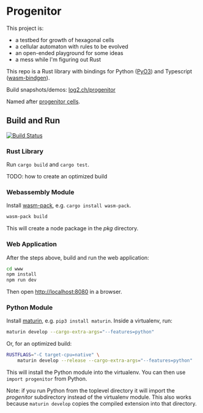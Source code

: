 # Progenitor

This project is:

* a testbed for growth of hexagonal cells
* a cellular automaton with rules to be evolved
* an open-ended playground for some ideas
* a mess while I'm figuring out Rust

This repo is a Rust library with bindings for Python ([PyO3](https://pyo3.rs)) and Typescript ([wasm-bindgen](https://rustwasm.github.io/docs/wasm-bindgen/)).

Build snapshots/demos: [log2.ch/progenitor](https://log2.ch/progenitor/)

Named after [progenitor cells](https://en.wikipedia.org/wiki/Progenitor_cell).

## Build and Run

[![Build Status](https://travis-ci.org/martinxyz/progenitor.svg?branch=master)](https://travis-ci.org/martinxyz/progenitor)

### Rust Library

Run `cargo build` and `cargo test`.

TODO: how to create an optimized build

### Webassembly Module

Install [wasm-pack](https://rustwasm.github.io/wasm-pack/), e.g. `cargo install wasm-pack`.

```bash
wasm-pack build
```

This will create a node package in the *pkg* directory.

### Web Application

After the steps above, build and run the web application:

```bash
cd www
npm install
npm run dev
```

Then open [http://localhost:8080](http://localhost:8080) in a browser.

### Python Module

Install [maturin](https://github.com/PyO3/maturin), e.g. `pip3 install
maturin`. Inside a virtualenv, run:

```bash
maturin develop --cargo-extra-args="--features=python"
```

Or, for an optimized build:

```bash
RUSTFLAGS="-C target-cpu=native" \
    maturin develop --release --cargo-extra-args="--features=python"
```

This will install the Python module into the virtualenv. You can then use
`import progenitor` from Python.

Note: if you run Python from the toplevel directory it will import the
*progenitor* subdirectory instead of the virtualenv module. This also works
because `maturin develop` copies the compiled extension into that directory.
